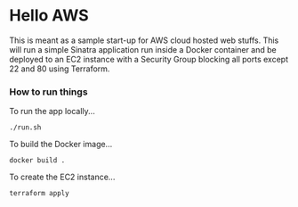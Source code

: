 # Hello AWS

This is meant as a sample start-up for AWS cloud hosted web stuffs. This will run a simple Sinatra application run inside a Docker container and be deployed to an EC2 instance with a Security Group blocking all ports except 22 and 80 using Terraform.



### How to run things

To run the app locally...

    ./run.sh

To build the Docker image...

    docker build .

To create the EC2 instance...

    terraform apply

